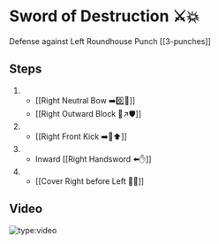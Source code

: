 # Sword of Destruction ⚔️💥

Defense against Left Roundhouse Punch
[[3-punches]]

## Steps

1.  - [[Right Neutral Bow ➡️0️⃣🦶]]
    - [[Right Outward Block 🤛↗️🛡️]]
2.  - [[Right Front Kick ➡️🦶⬆️]]
3.  - Inward [[Right Handsword ⬅️✋]]
4.  - [[Cover Right before Left 🦶🔄]]

## Video

![type:video](https://www.youtube.com/embed/IXZ6kr4VHQw?start=29&end=46)
